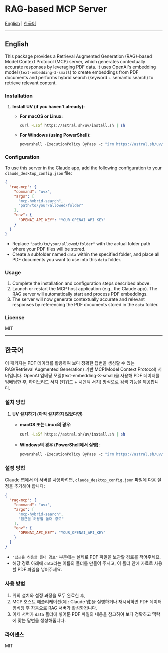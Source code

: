 # RAG-based MCP Server

[English](#english) | [한국어](#한국어)

---

## English

This package provides a Retrieval Augmented Generation (RAG)-based Model Context Protocol (MCP) server, which generates contextually accurate responses by leveraging PDF data. It uses OpenAI's embedding model (`text-embedding-3-small`) to create embeddings from PDF documents and performs hybrid search (keyword + semantic search) to retrieve relevant content.

### Installation

1. **Install UV (if you haven't already):**

   * **For macOS or Linux:**

     ```bash
     curl -LsSf https://astral.sh/uv/install.sh | sh
     ```

   * **For Windows (using PowerShell):**

     ```powershell
     powershell -ExecutionPolicy ByPass -c "irm https://astral.sh/uv/install.ps1 | iex"
     ```


### Configuration

To use this server in the Claude app, add the following configuration to your `claude_desktop_config.json` file:

```json
{
  "rag-mcp": {
    "command": "uvx",
    "args": [
      "mcp-hybrid-search",
      "path/to/your/allowed/folder"
    ],
    "env": {
      "OPENAI_API_KEY": "YOUR_OPENAI_API_KEY"
    }
  }
}
```

* Replace `"path/to/your/allowed/folder"` with the actual folder path where your PDF files will be stored.
* Create a subfolder named `data` within the specified folder, and place all PDF documents you want to use into this `data` folder.

### Usage

1. Complete the installation and configuration steps described above.
2. Launch or restart the MCP host application (e.g., the Claude app). The RAG server will automatically start and process PDF embeddings.
3. The server will now generate contextually accurate and relevant responses by referencing the PDF documents stored in the `data` folder.

### License

MIT

---

## 한국어

이 패키지는 PDF 데이터를 활용하여 보다 정확한 답변을 생성할 수 있는 RAG(Retrieval Augmented Generation) 기반 MCP(Model Context Protocol) 서버입니다. OpenAI 임베딩 모델(text-embedding-3-small)을 사용해 PDF 데이터를 임베딩한 후, 하이브리드 서치 (키워드 + 시멘틱 서치) 방식으로 검색 기능을 제공합니다.

### 설치 방법

1. **UV 설치하기 (아직 설치하지 않았다면)**

   * **macOS 또는 Linux의 경우**:

     ```bash
     curl -LsSf https://astral.sh/uv/install.sh | sh
     ```

   * **Windows의 경우 (PowerShell에서 실행)**:

     ```powershell
     powershell -ExecutionPolicy ByPass -c "irm https://astral.sh/uv/install.ps1 | iex"
     ```


### 설정 방법

Claude 앱에서 이 서버를 사용하려면, `claude_desktop_config.json` 파일에 다음 설정을 추가해야 합니다:

```json
{
  "rag-mcp": {
    "command": "uvx",
    "args": [
      "mcp-hybrid-search",
      "접근을 허용할 폴더 경로"
    ],
    "env": {
      "OPENAI_API_KEY": "YOUR_OPENAI_API_KEY"
    }
  }
}
```

* `"접근을 허용할 폴더 경로"` 부분에는 실제로 PDF 파일을 보관할 경로를 적어주세요.
* 해당 경로 아래에 `data`라는 이름의 폴더를 만들어 주시고, 이 폴더 안에 자료로 사용할 PDF 파일을 넣어주세요.

### 사용 방법

1. 위의 설치와 설정 과정을 모두 완료한 후,
2. MCP 호스트 애플리케이션(예 : Claude 앱)을 실행하거나 재시작하면 PDF 데이터 임베딩 후 자동으로 RAG 서버가 활성화됩니다.
3. 이제 서버가 `data` 폴더에 넣어둔 PDF 파일의 내용을 참고하여 보다 정확하고 맥락에 맞는 답변을 생성해줍니다.

### 라이센스

MIT
